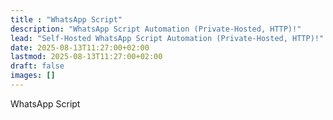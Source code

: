 ```yaml
---
title : "WhatsApp Script"
description: "WhatsApp Script Automation (Private-Hosted, HTTP)!"
lead: "Self-Hosted WhatsApp Script Automation (Private-Hosted, HTTP)!"
date: 2025-08-13T11:27:00+02:00
lastmod: 2025-08-13T11:27:00+02:00
draft: false
images: []
---
```

WhatsApp Script
